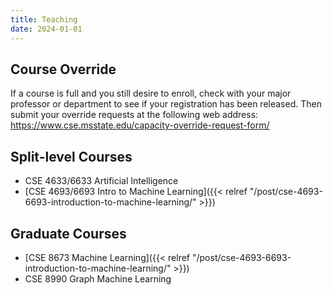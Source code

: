 ```yaml
---
title: Teaching
date: 2024-01-01
---
```




## Course Override

If a course is full and you still desire to enroll, check with your major professor or department to see if your registration has been released. Then submit your override requests at the following web address: https://www.cse.msstate.edu/capacity-override-request-form/




## Split-level Courses
- CSE 4633/6633 Artificial Intelligence
- [CSE 4693/6693 Intro to Machine Learning]({{< relref "/post/cse-4693-6693-introduction-to-machine-learning/" >}})

## Graduate Courses
- [CSE 8673 Machine Learning]({{< relref "/post/cse-4693-6693-introduction-to-machine-learning/" >}})
- CSE 8990 Graph Machine Learning